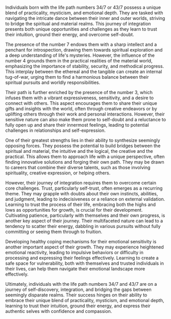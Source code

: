 Individuals born with the life path numbers 34/7 or 43/7 possess a unique blend of practicality, mysticism, and emotional depth. They are tasked with navigating the intricate dance between their inner and outer worlds, striving to bridge the spiritual and material realms. This journey of integration presents both unique opportunities and challenges as they learn to trust their intuition, ground their energy, and overcome self-doubt.

The presence of the number 7 endows them with a sharp intellect and a penchant for introspection, drawing them towards spiritual exploration and a deep understanding of life's mysteries. However, the influence of the number 4 grounds them in the practical realities of the material world, emphasizing the importance of stability, security, and methodical progress. This interplay between the ethereal and the tangible can create an internal tug-of-war, urging them to find a harmonious balance between their spiritual pursuits and worldly responsibilities.

Their path is further enriched by the presence of the number 3, which infuses them with a vibrant expressiveness, sensitivity, and a desire to connect with others. This aspect encourages them to share their unique gifts and insights with the world, often through creative endeavors or by uplifting others through their work and personal interactions. However, their sensitive nature can also make them prone to self-doubt and a reluctance to fully open up and share their innermost feelings, leading to potential challenges in relationships and self-expression.

One of their greatest strengths lies in their ability to synthesize seemingly opposing forces. They possess the potential to build bridges between the spiritual and material, the intuitive and the logical, the creative and the practical. This allows them to approach life with a unique perspective, often finding innovative solutions and forging their own path. They may be drawn to careers that combine their diverse talents, such as those involving spirituality, creative expression, or helping others.

However, their journey of integration requires them to overcome certain core challenges. Trust, particularly self-trust, often emerges as a recurring theme. They may grapple with doubts about their own instincts, abilities, and judgment, leading to indecisiveness or a reliance on external validation. Learning to trust the process of their life, embracing both the highs and lows as opportunities for growth, is crucial for their development. Cultivating patience, particularly with themselves and their own progress, is another key aspect of their journey. Their multifaceted nature can lead to a tendency to scatter their energy, dabbling in various pursuits without fully committing or seeing them through to fruition.

Developing healthy coping mechanisms for their emotional sensitivity is another important aspect of their growth. They may experience heightened emotional reactivity, leading to impulsive behaviors or difficulty in processing and expressing their feelings effectively. Learning to create a safe space for vulnerability, both with themselves and trusted individuals in their lives, can help them navigate their emotional landscape more effectively.

Ultimately, individuals with the life path numbers 34/7 and 43/7 are on a journey of self-discovery, integration, and bridging the gaps between seemingly disparate realms. Their success hinges on their ability to embrace their unique blend of practicality, mysticism, and emotional depth, learning to trust their intuition, ground their energy, and express their authentic selves with confidence and compassion. 
